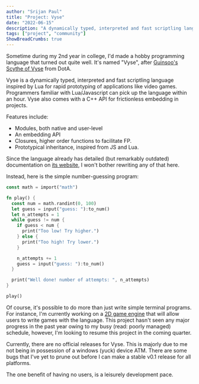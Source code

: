 ```yaml
---
author: "Srijan Paul"
title: "Project: Vyse"
date: "2022-06-15"
description: "A dynamically typed, interpreted and fast scriptling language inspired by Lua for rapid prototyping of applications like video games."
tags: ["project", "community"]
ShowBreadCrumbs: true 
---
```


Sometime during my 2nd year in college, I'd made a hobby programming language that turned out quite well.
It's named "Vyse", after [Guinsoo's Scythe of Vyse](https://dota2.fandom.com/wiki/Scythe_of_Vyse) from DotA.

Vyse is a dynamically typed, interpreted and fast scriptling language inspired by Lua for rapid prototyping of applications like video games.
Programmers familiar with Lua/Javascript can pick up the language within an hour.
Vyse also comes with a C++ API for frictionless embedding in projects.

Features include:
- Modules, both native and user-level
- An embedding API
- Closures, higher order functions to facilitate FP.
- Prototypical inheritance, inspired from JS and Lua. 

Since the language already has detailed (but remarkably outdated) documentation on [its website](https://injuly.in/vyse),
I won't bother rewriting any of that here.

Instead, here is the simple number-guessing program:

```rs
const math = import("math")

fn play() {
  const num = math.randint(0, 100)
  let guess = input("guess: "):to_num()
  let n_attempts = 1
  while guess != num {
    if guess < num {
      print("Too low! Try higher.")
    } else {
      print("Too high! Try lower.")
    }

    n_attempts += 1
    guess = input("guess: "):to_num()
  }

  print("Well done! number of attempts: ", n_attempts)
}

play()
```

Of course, it's possible to do more than just write simple terminal programs.
For instance, I'm currently working on a [2D game engine](https://github.com/cpp-gamedev/wex)
that will allow users to write games with the language.
This project hasn't seen any major progress in the past year owing to my busy (read: poorly managed) schedule,
however, I'm looking to resume this project in the coming quarter.

Currently, there are no official releases for Vyse.
This is majorly due to me not being in possession of a windows (yuck) device ATM.
There are some bugs that I've yet to prune out before I can make a stable v0.1 release for all platforms.

The one benefit of having no users, is a leisurely development pace.

